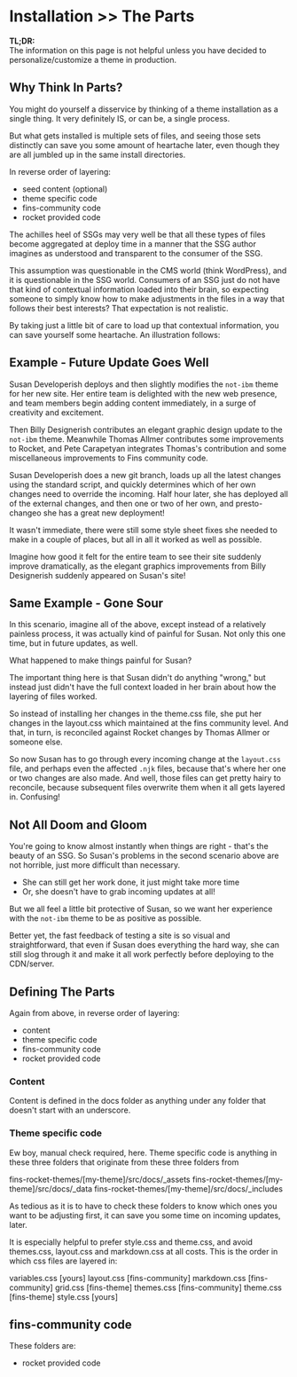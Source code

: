 # Installation >> The Parts

**TL;DR:**<br>The information on this page is not helpful unless you have decided to personalize/customize a theme in production.

## Why Think In Parts?

You might do yourself a disservice by thinking of a theme installation as a single thing. It very definitely IS, or can be, a single process.

But what gets installed is multiple sets of files, and seeing those sets distinctly can save you some amount of heartache later, even though they are all jumbled up in the same install directories.

In reverse order of layering:

- seed content (optional)
- theme specific code
- fins-community code
- rocket provided code

The achilles heel of SSGs may very well be that all these types of files become aggregated at deploy time in a manner that the SSG author imagines as understood and transparent to the consumer of the SSG.

This assumption was questionable in the CMS world (think WordPress), and it is questionable in the SSG world. Consumers of an SSG just do not have that kind of contextual information loaded into their brain, so expecting someone to simply know how to make adjustments in the files in a way that follows their best interests? That expectation is not realistic.

By taking just a little bit of care to load up that contextual information, you can save yourself some heartache. An illustration follows:

## Example - Future Update Goes Well

Susan Developerish deploys and then slightly modifies the `not-ibm` theme for her new site. Her entire team is delighted with the new web presence, and team members begin adding content immediately, in a surge of creativity and excitement.

Then Billy Designerish contributes an elegant graphic design update to the `not-ibm` theme. Meanwhile Thomas Allmer contributes some improvements to Rocket, and Pete Carapetyan integrates Thomas's contribution and some miscellaneous improvements to Fins community code.

Susan Developerish does a new git branch, loads up all the latest changes using the standard script, and quickly determines which of her own changes need to override the incoming. Half hour later, she has deployed all of the external changes, and then one or two of her own, and presto-changeo she has a great new deployment!

It wasn't immediate, there were still some style sheet fixes she needed to make in a couple of places, but all in all it worked as well as possible.

Imagine how good it felt for the entire team to see their site suddenly improve dramatically, as the elegant graphics improvements from Billy Designerish suddenly appeared on Susan's site!

## Same Example - Gone Sour

In this scenario, imagine all of the above, except instead of a relatively painless process, it was actually kind of painful for Susan. Not only this one time, but in future updates, as well.

What happened to make things painful for Susan?

The important thing here is that Susan didn't do anything "wrong," but instead just didn't have the full context loaded in her brain about how the layering of files worked.

So instead of installing her changes in the theme.css file, she put her changes in the layout.css which maintained at the fins community level. And that, in turn, is reconciled against Rocket changes by Thomas Allmer or someone else.

So now Susan has to go through every incoming change at the `layout.css` file, and perhaps even the affected `.njk` files, because that's where her one or two changes are also made. And well, those files can get pretty hairy to reconcile, because subsequent files overwrite them when it all gets layered in. Confusing!

## Not All Doom and Gloom

You're going to know almost instantly when things are right - that's the beauty of an SSG. So Susan's problems in the second scenario above are not horrible, just more difficult than necessary.

- She can still get her work done, it just might take more time
- Or, she doesn't have to grab incoming updates at all!

But we all feel a little bit protective of Susan, so we want her experience with the `not-ibm` theme to be as positive as possible.

Better yet, the fast feedback of testing a site is so visual and straightforward, that even if Susan does everything the hard way, she can still slog through it and make it all work perfectly before deploying to the CDN/server.

## Defining The Parts

Again from above, in reverse order of layering:

- content
- theme specific code
- fins-community code
- rocket provided code



### Content

Content is defined in the docs folder as anything under any folder that doesn't start with an underscore.

### Theme specific code

Ew boy, manual check required, here. Theme specific code is anything in these three folders that originate from these three folders from 

fins-rocket-themes/[my-theme]/src/docs/_assets
fins-rocket-themes/[my-theme]/src/docs/_data
fins-rocket-themes/[my-theme]/src/docs/_includes

As tedious as it is to have to check these folders to know which ones you want to be adjusting first, it can save you some time on incoming updates, later.

It is especially helpful to prefer style.css and theme.css, and avoid themes.css, layout.css and markdown.css at all costs. This is the order in which css files are layered in:

variables.css [yours]
layout.css [fins-community]
markdown.css [fins-community]
grid.css [fins-theme]
themes.css [fins-community]
theme.css [fins-theme]
style.css [yours]

## fins-community code

These folders are:


- rocket provided code